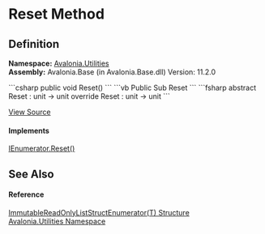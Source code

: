 # Reset Method




## Definition
**Namespace:** <a href="N_Avalonia_Utilities">Avalonia.Utilities</a>  
**Assembly:** Avalonia.Base (in Avalonia.Base.dll) Version: 11.2.0

<Tabs groupId="api-code-preview">
<TabItem value="csharp" label="C#">
```csharp
public void Reset()
```
</TabItem>
<TabItem value="vb" label="VB">
```vb
Public Sub Reset
```
</TabItem>
<TabItem value="fsharp" label="F#">
```fsharp
abstract Reset : unit -> unit 
override Reset : unit -> unit 
```
</TabItem>
</Tabs>



<a href="https://github.com/AvaloniaUI/Avalonia/tree/master/src/Avalonia.Base/Utilities/ImmutableReadOnlyListStructEnumerator.cs#L39" title="View the source code">View Source</a>



#### Implements
<a href="https://learn.microsoft.com/dotnet/api/system.collections.ienumerator.reset" target="_blank" rel="noopener noreferrer">IEnumerator.Reset()</a>  


## See Also


#### Reference
<a href="T_Avalonia_Utilities_ImmutableReadOnlyListStructEnumerator_1">ImmutableReadOnlyListStructEnumerator(T) Structure</a>  
<a href="N_Avalonia_Utilities">Avalonia.Utilities Namespace</a>  
